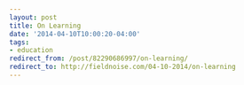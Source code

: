 ```yaml
---
layout: post
title: On Learning
date: '2014-04-10T10:00:20-04:00'
tags:
- education
redirect_from: /post/82290686997/on-learning/
redirect_to: http://fieldnoise.com/04-10-2014/on-learning
---
```


